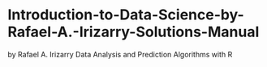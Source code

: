 # Introduction-to-Data-Science-by-Rafael-A.-Irizarry-Solutions-Manual
by Rafael A. Irizarry Data Analysis and Prediction Algorithms with R

